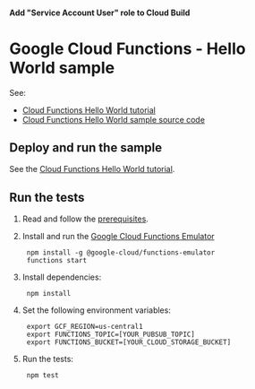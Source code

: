 #### Add "Service Account User" role to Cloud Build

# Google Cloud Functions - Hello World sample

See:

* [Cloud Functions Hello World tutorial][tutorial]
* [Cloud Functions Hello World sample source code][code]

[tutorial]: https://cloud.google.com/functions/docs/quickstart
[code]: index.js

## Deploy and run the sample

See the [Cloud Functions Hello World tutorial][tutorial].

## Run the tests

1. Read and follow the [prerequisites](../../../../#prerequisites).

2. Install and run the [Google Cloud Functions Emulator](https://github.com/GoogleCloudPlatform/cloud-functions-emulator)

        npm install -g @google-cloud/functions-emulator
        functions start

3. Install dependencies:

        npm install

4. Set the following environment variables:

        export GCF_REGION=us-central1
        export FUNCTIONS_TOPIC=[YOUR_PUBSUB_TOPIC]
        export FUNCTIONS_BUCKET=[YOUR_CLOUD_STORAGE_BUCKET]

5. Run the tests:

        npm test
